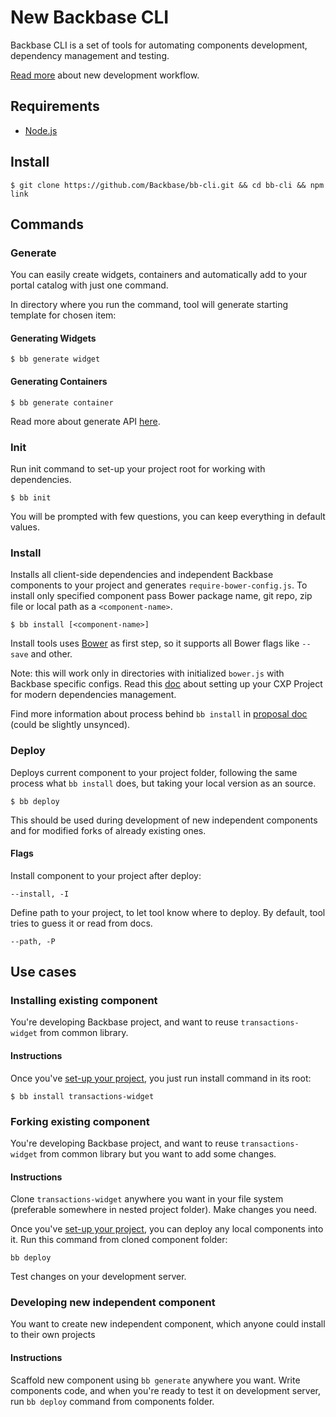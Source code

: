 New Backbase CLI
===================

Backbase CLI is a set of tools for automating components development, dependency management and testing.

[Read more](https://backbase.atlassian.net/wiki/display/ES/Backbase+Command+Line+Tools%2C+Proposal) about new development workflow.

## Requirements
- [Node.js](http://nodejs.org/)

## Install
``` shell
$ git clone https://github.com/Backbase/bb-cli.git && cd bb-cli && npm link
```

## Commands

### Generate

You can easily create widgets, containers and automatically add to your portal catalog with just one command.

In directory where you run the command, tool will generate starting template for chosen item:

#### Generating Widgets

``` shell
$ bb generate widget
```

#### Generating Containers

``` shell
$ bb generate container
```

Read more about generate API [here](https://github.com/Backbase/bb-cli/blob/master/docs/generate.md).

### Init

Run init command to set-up your project root for working with dependencies.

``` shell
$ bb init
```

You will be prompted with few questions, you can keep everything in default values.

### Install

Installs all client-side dependencies and independent Backbase components to your project and generates `require-bower-config.js`. To install only specified component pass Bower package name, git repo, zip file or local path as a `<component-name>`.

``` shell
$ bb install [<component-name>]
```

Install tools uses [Bower](http://bower.io) as first step, so it supports all Bower flags like `--save` and other.

Note: this will work only in directories with initialized `bower.js` with Backbase specific configs. Read this [doc](https://github.com/Backbase/bb-cli/blob/master/docs/dependencies-setup.md) about setting up your CXP Project for modern dependencies management.

Find more information about process behind `bb install` in [proposal doc](https://github.com/operatino/backbase-widget-dependencies-proposal) (could be slightly unsynced).

### Deploy

Deploys current component to your project folder, following the same process what `bb install` does, but taking your local version as an source.

``` shell
$ bb deploy
```

This should be used during development of new independent components and for modified forks of already existing ones.

#### Flags

Install component to your project after deploy:

```
--install, -I
```

Define path to your project, to let tool know where to deploy. By default, tool tries to guess it or read from docs.

```
--path, -P
```

## Use cases

### Installing existing component

You're developing Backbase project, and want to reuse `transactions-widget` from common library.

#### Instructions

Once you've [set-up your project](https://github.com/Backbase/bb-cli/blob/master/docs/dependencies-setup.md), you just run install command in its root:

``` shell
$ bb install transactions-widget
```

### Forking existing component

You're developing Backbase project, and want to reuse `transactions-widget` from common library but you want to add some changes.

#### Instructions

Clone `transactions-widget` anywhere you want in your file system (preferable somewhere in nested project folder). Make changes you need.

Once you've [set-up your project](https://github.com/Backbase/bb-cli/blob/master/docs/dependencies-setup.md), you can deploy any local components into it. Run this command from cloned component folder:

```
bb deploy
```

Test changes on your development server.

### Developing new independent component

You want to create new independent component, which anyone could install to their own projects

#### Instructions

Scaffold new component using `bb generate` anywhere you want. Write components code, and when you're ready to test it on development server, run `bb deploy` command from components folder.

